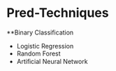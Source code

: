 # Pred-Techniques
**Binary Classification
- Logistic Regression 
- Random Forest
- Artiﬁcial Neural Network
